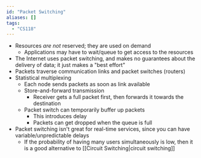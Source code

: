 ```yaml
---
id: "Packet Switching"
aliases: []
tags:
  - "CS118"
---
```


- Resources _are not_ reserved; they are used on demand
  - Applications may have to wait/queue to get access to the resources
- The Internet uses packet switching, and makes no guarantees about the delivery
  of data; it just makes a "best effort"
- Packets traverse communication links and packet switches (routers)
- Statistical multiplexing
  - Each node sends packets as soon as link available
  - Store-and-forward transmission
    - Receiver gets a full packet first, then forwards it towards the
      destination
  - Packet switch can temporarily buffer up packets
    - This introduces delay
    - Packets can get dropped when the queue is full
- Packet switching isn't great for real-time services, since you can have
  variable/unpredictable delays
  - If the probability of having many users simultaneously is low, then it is a
    good alternative to [[Circuit Switching|circuit switching]]
